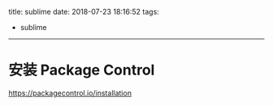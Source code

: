 title: sublime
date: 2018-07-23 18:16:52
tags:
- sublime
---

# 安装 Package Control

https://packagecontrol.io/installation

